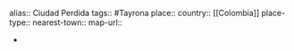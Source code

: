 alias:: Ciudad Perdida
tags:: #Tayrona 
place::
country:: [[Colombia]] 
place-type::
nearest-town::
map-url::

-